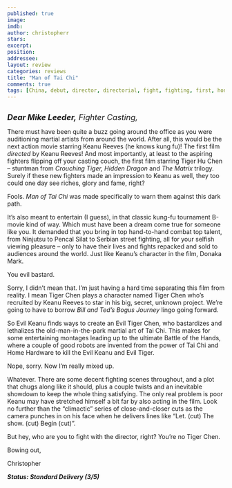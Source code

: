 ```yaml
---
published: true
image: 
imdb: 
author: christopherr 
stars: 
excerpt: 
position: 
addressee: 
layout: review
categories: reviews
title: "Man of Tai Chi"
comments: true
tags: [China, debut, director, directorial, fight, fighting, first, hong kong, Keanu Reeves, kung-fu, Letters, martial arts, Tiger Chen]
---
```

<div><p><span class="full-image-block ssNonEditable"><span><a href="/letters/2013/10/24/man-of-tai-chi.html"><img src="http://static.squarespace.com/static/5005f6bcc4aa41161b33e89e/5329cf1fe4b07c068ebf74de/5329cf1fe4b07c068ebf78f2/1382623133088/Man%20of%20Tai%20Chi.jpg" alt="" /></a></span></span></p>
<p><em style="font-size:130%;"><strong>Dear Mike Leeder,</strong> Fighter Casting,</em></p>
<p>There must have been quite a buzz going around the office as you were auditioning martial artists from around the world. After all, this would be the next action movie starring Keanu Reeves (he knows kung fu)! The first film <em>directed </em>by Keanu Reeves! And most importantly, at least to the aspiring fighters flipping off your casting couch, the first film starring Tiger Hu Chen &ndash; stuntman from <em>Crouching Tiger, Hidden Dragon </em>and<em> The Matrix </em>trilogy. Surely if these new fighters made an impression to Keanu as well, they too could one day see riches, glory and fame, right?</p>
<p>Fools. <em>Man of Tai Chi</em> was made specifically to warn them against this dark path. &nbsp;&nbsp;</p>
<p>It&rsquo;s also meant to entertain (I guess), in that classic kung-fu tournament B-movie kind of way. Which must have been a dream come true for someone like you. It demanded that you bring in top hand-to-hand combat top talent, from Ninjutsu to Pencal Silat to Serbian street fighting, all for your selfish viewing pleasure &ndash; only to have their lives and fights repacked and sold to audiences around the world. Just like Keanu&rsquo;s character in the film, Donaka Mark.</p>
<p>You evil bastard.</p>
<p>Sorry, I didn&rsquo;t mean that. I&rsquo;m just having a hard time separating this film from reality. I mean Tiger Chen plays a character named Tiger Chen who&rsquo;s recruited by Keanu Reeves to star in his big, secret, unknown project. We&rsquo;re going to have to borrow <em>Bill and Ted&rsquo;s Bogus Journey</em> lingo<em> </em>going forward.</p>
<p>So Evil Keanu finds ways to create an Evil Tiger Chen, who bastardizes and lethalizes the old-man-in-the-park martial art of Tai Chi. This makes for some entertaining montages leading up to the ultimate Battle of the Hands, where a couple of good robots are invented from the power of Tai Chi and Home Hardware to kill the Evil Keanu and Evil Tiger.</p>
<p>Nope, sorry. Now I&rsquo;m really mixed up.</p>
<p>Whatever. There are some decent fighting scenes throughout, and a plot that chugs along like it should, plus a couple twists and an inevitable showdown to keep the whole thing satisfying. The only real problem is poor Keanu may have stretched himself a bit far by also acting in the film. Look no further than the &ldquo;climactic&rdquo; series of close-and-closer cuts as the camera punches in on his face when he delivers lines like &ldquo;Let. (cut) The show. (cut) Begin (cut)&rdquo;.</p>
<p>But hey, who are you to fight with the director, right? You&rsquo;re no Tiger Chen.</p>
<p>Bowing out,</p>
<p>Christopher</p>
<p><strong><em>Status: Standard Delivery (3/5)</em></strong></p></div>
